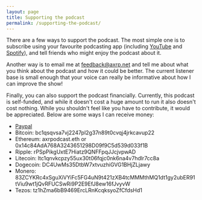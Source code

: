 ```yaml
---
layout: page
title: Supporting the podcast
permalink: /supporting-the-podcast/
---
```


There are a few ways to support the podcast. The most simple one is to subscribe using your favourite podcasting app (including [YouTube](https://www.youtube.com/channel/UCIAzAR5dG7j_Kcvwjh7SQpg) and [Spotify](https://open.spotify.com/show/2HwW0U4nTGjQbqm4dZpXxD)), and tell friends who might enjoy the podcast about it.

Another way is to email me at <feedback@axrp.net> and tell me about what you think about the podcast and how it could be better. The current listener base is small enough that your voice can really be informative about how I can improve the show!

Finally, you can also support the podcast financially. Currently, this podcast is self-funded, and while it doesn't cost a huge amount to run it also doesn't cost nothing. While you shouldn't feel like you have to contribute, it would be appreciated. Below are some ways I can receive money:
- [Paypal](https://www.paypal.com/paypalme/dfilan)
- Bitcoin: bc1qsqvsa7vj2247pl2g37n89t0cvqj4jrkcavup22
- Ethereum: axrpodcast.eth or 0x14c84AdA768A3243651298D09f9C5d539d033f1B
- Ripple: rPSpPikgUxtE7Hiatz9QNFFpqJJcjvpwAD
- Litecoin: ltc1qnvkcpzy55ux30t06fqjc0nk6na4v7hdlr7cc8a
- Dogecoin: DC4UwMs35DtbW7xtvuzhiGVG1BHjZLjawy
- Monero: 83ZCYKRc4xSguXiVYiFc5FG4uN9t421zXB4tcMMMthMQ1dt1gy2ubER91tViu9wt1jQvRFUCSwRi9P2E9EfJ8ew16fJvyvW
- Tezos: tz1hZma6bB9469ErcLRnKcqksyoZfCfdsHd1
